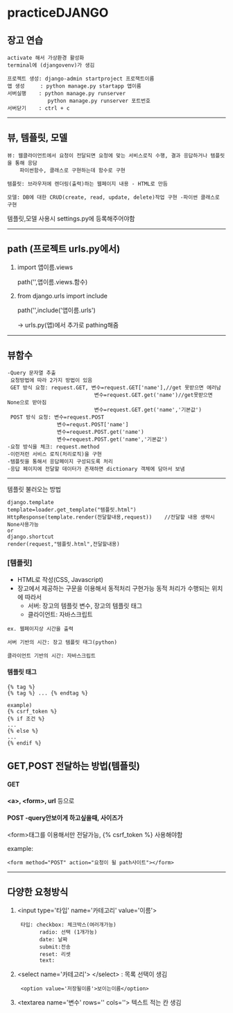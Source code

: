 # practiceDJANGO
## 장고 연습

    activate 해서 가상환경 활성화
    terminal에 (djangovenv)가 생김
    
    프로젝트 생성: django-admin startproject 프로잭트이름
    앱 생성     : python manage.py startapp 앱이름
    서버실행    : python manage.py runserver
                 python manage.py runserver 포트번호
    서버닫기    : ctrl + c
    
***
## 뷰, 템플릿, 모델
    뷰: 웹클라이언트에서 요청이 전달되면 요청에 맞는 서비스로직 수행, 결과 응답하거나 템플릿을 통해 응담
        파이썬함수, 클래스로 구현하는데 함수로 구현
    
    템플릿: 브라우저에 렌더링(출력)하는 웹페이지 내용 - HTML로 만듬
    
    모델: DB에 대한 CRUD(create, read, update, delete)작업 구현 -파이썬 클래스로 구현
 
 템플릿,모델 사용시 settings.py에 등록해주어야함
 ***
 ## path (프로젝트 urls.py에서)
 1. import 앱이름.views
 
    path('',앱이름.views.함수)
 2. from django.urls import include
 
    path('',include('앱이름.urls')
    
    -> urls.py(앱)에서 추가로 pathing해줌
 ***
## 뷰함수
    -Query 문자열 추출
     요청방법에 따라 2가지 방법이 있음
     GET 방식 요청: request.GET, 변수=request.GET['name'],//get 못받으면 에러남
                                변수=request.GET.get('name')//get못받으면 None으로 받아짐
                                변수=request.GET.get('name','기본값')
     POST 방식 요청: 변수=request.POST
                    변수=requst.POST['name']
                    변수=request.POST.get('name')
                    변수=request.POST.get('name','기본값')
    -요청 방식을 체크: request.method
    -이런저런 서비스 로직(처리로직)을 구현
    -템플릿을 통해서 응답페이지 구성되도록 처리
    -응답 페이지에 전달할 데이터가 존재하면 dictionary 객체에 담아서 보냄
***
템플릿 불러오는 방법

    django.template
    template=loader.get_template("템플릿.html")
    HttpResponse(template.render(전달할내용,request))    //전달할 내용 생략시 None사용가능
    or
    django.shortcut
    render(request,"템플릿.html",전달할내용)
    
### [템플릿]

   - HTML로 작성(CSS, Javascript)
   - 장고에서 제공하는 구문을 이용해서 동적처리 구현가능
     동적 처리가 수행되는 위치에 따라서
        - 서버: 장고의 템플릿 변수, 장고의 템플릿 태그
        - 클라이언트: 자바스크립트
        
    ex. 웹페이지상 시간을 출력
    
    서버 기반의 시간: 장고 템플릿 태그(python)
    
    클라이언트 기반의 시간: 자바스크립트
      
#### 템플릿 태그
    {% tag %}
    {% tag %} ... {% endtag %}
    
    example)
    {% csrf_token %}
    {% if 조건 %}
    ...
    {% else %}
    ...
    {% endif %}
    
## GET,POST 전달하는 방법(템플릿)
#### GET
**\<a>, \<form>, url** 등으로 

#### POST -query안보이게 하고싶을때, 사이즈가 
\<form>태그를 이용해서만 전달가능, {% csrf_token %} 사용해야함


example:

    <form method="POST" action="요청이 될 path사이트"></form>

***    
## 다양한 요청방식
1. \<input type='타입' name='카테고리' value='이름'>

        타입: checkbox: 체크박스(여러개가능)
              radio: 선택 (1개가능)
              date: 날짜
              submit:전송
              reset: 리셋
              text: 
          
2. \<select name='카테고리'> \</select> : 목록 선택이 생김
    
        <option value='저장될이름'>보이는이름</option>
        
3. \<textarea name='변수' rows='' cols=''>
    텍스트 적는 칸 생김
      
